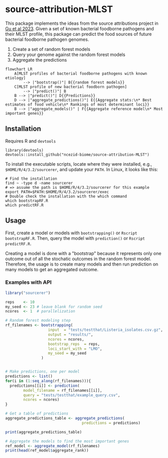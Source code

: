 # source-attribution-MLST

This package implements the ideas from the source attributions project
in [Gu et al 2023](https://doi.org/10.1089/fpd.2023.0046).
Given a set of known bacterial foodborne pathogens and their MLST profile,
this package can predict the food sources of future bacterial foodborne
pathogen genomes.

1. Create a set of random forest models
2. Query your genome against the random forest models
3. Aggregate the predictions

```mermaid
flowchart LR
    A[MLST profiles of bacterial foodborne pathogens with known etiology] 
        --> |"bootstrap()"| B{{random forest models}}  
    C[MLST profile of new bacterial foodborn pathogen]
        --> |"predict()"| B
    B --> |"predict()"| D{{Predictions}}
    D --> |"aggregate_predictions()"| E{{Aggregate stats:\n* Best estimates of food vehicle\n* Rankings of most determinant loci}}
    B --> |"aggregate_models()" | F{{Aggregate reference model\n* Most important genes}}
```

## Installation

Requires R and `devtools`

```shell
library(devtools)
devtools::install_github("ncezid-biome/source-attribution-MLST")
```

To install the executable scripts, locate where they were installed,
e.g., `$HOME/R/4/3.2/sourcerer`, and update your `PATH`.
In Linux, it looks like this:

```shell
# Find the installation
find ~ -type d -name sourcerer
# => assume the path is $HOME/R/4/3.2/sourcerer for this example
export PATH=$PATH:$HOME/R/4/3.2/sourcerer/exec
# Double check the installation with the which command
which bootstrapRF.R
which predictRF.R

```

## Usage

First, create a model or models with `bootstrapping()` or  `Rscript bootstrapRF.R`.
Then, query the model with `prediction()` or `Rscript predictRF.R`.

Creating a model is done with a "bootstrap" because it represents only one
outcome out of all the stochatic outcomes in the random forest model.
Therefore, the usage is to create many models and then run prediction
on many models to get an aggregated outcome.

### Examples with API

```R
library("sourcerer")

reps    <- 10
my_seed <- 23 # leave blank for random seed
ncores  <- 1  # parallelization

# Random forest modeling step
rf_filenames <- bootstrapping(
                   input  = "tests/testthat/Listeria_isolates.csv.gz",
                   output = "results/",
                   ncores = ncores,
                   bootstrap_reps  = reps,
                   loci_start_with = "LMO",
                   my_seed = my_seed
                )


# Make predictions, one per model
predictions <- list()
for(i in (1:seq_along(rf_filenames))){
  predictions[[i]] <- prediction(
        model_filename = rf_filenames[[i]],
        query = "tests/testthat/example_query.csv", 
        ncores = ncores)
}

# Get a table of predictions
aggregate_predictions_table <- aggregate_predictions(
                                  predictions = predictions)

print(aggregate_predictions_table)

# Aggregate the models to find the most important genes
ref_model <- aggregate_model(rf_filenames)
print(head(ref_model$aggregate_rank))

```
